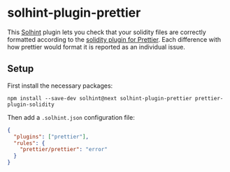 # solhint-plugin-prettier

This [Solhint](https://github.com/protofire/solhint/) plugin lets you check that
your solidity files are correctly formatted according to the [solidity plugin
for Prettier](https://github.com/prettier-solidity/prettier-plugin-solidity).
Each difference with how prettier would format it is reported as an individual
issue.

## Setup

First install the necessary packages:

```
npm install --save-dev solhint@next solhint-plugin-prettier prettier-plugin-solidity
```

Then add a `.solhint.json` configuration file:

```json
{
  "plugins": ["prettier"],
  "rules": {
    "prettier/prettier": "error"
  }
}
```
